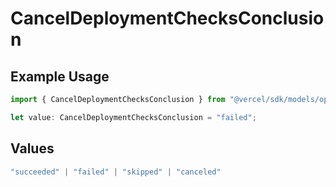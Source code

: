 # CancelDeploymentChecksConclusion

## Example Usage

```typescript
import { CancelDeploymentChecksConclusion } from "@vercel/sdk/models/operations";

let value: CancelDeploymentChecksConclusion = "failed";
```

## Values

```typescript
"succeeded" | "failed" | "skipped" | "canceled"
```